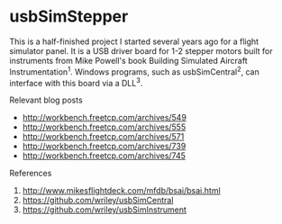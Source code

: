 usbSimStepper
=============

This is a half-finished project I started several years ago for a flight simulator panel. It is a USB driver board for 1-2 stepper motors built for instruments from Mike Powell's book Building Simulated Aircraft Instrumentation<sup>1</sup>. Windows programs, such as usbSimCentral<sup>2</sup>, can interface with this board via a DLL<sup>3</sup>.

Relevant blog posts
* http://workbench.freetcp.com/archives/549
* http://workbench.freetcp.com/archives/555
* http://workbench.freetcp.com/archives/571
* http://workbench.freetcp.com/archives/739
* http://workbench.freetcp.com/archives/745

References
1. http://www.mikesflightdeck.com/mfdb/bsai/bsai.html
2. https://github.com/wriley/usbSimCentral
3. https://github.com/wriley/usbSimInstrument
